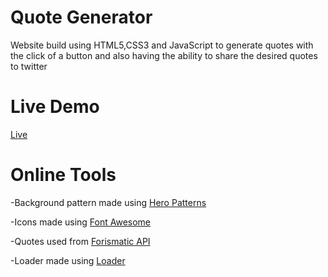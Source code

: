 # Quote Generator
Website build using HTML5,CSS3 and JavaScript to generate quotes with the click of a button and also having the ability to share the desired quotes to twitter
# Live Demo
[Live](https://justinjenish.github.io/quote-generator/)
# Online Tools
-Background pattern made using [Hero Patterns](https://www.heropatterns.com/)

-Icons made using [Font Awesome](https://fontawesome.com/)

-Quotes used from [Forismatic API](https://forismatic.com/en/api/)

-Loader made using [Loader](https://www.w3schools.com/howto/howto_css_loader.asp)
